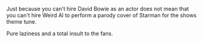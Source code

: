 Just because you can't hire David Bowie as an actor does not mean that you can't hire Weird Al to perform a parody cover of Starman for the shows theme tune.

Pure laziness and a total insult to the fans.